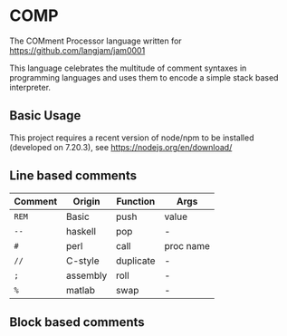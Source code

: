 # COMP

The COMment Processor language written for https://github.com/langjam/jam0001

This language celebrates the multitude of comment syntaxes in programming languages and uses them to encode a simple stack based interpreter.

## Basic Usage

This project requires a recent version of node/npm to be installed (developed on 7.20.3), see https://nodejs.org/en/download/

## Line based comments

| Comment | Origin   | Function  | Args      |
| ------- | -------- | --------- | --------- |
| `REM`   | Basic    | push      | value     |
| `--`    | haskell  | pop       | -         |
| `#`     | perl     | call      | proc name |
| `//`    | C-style  | duplicate | -         |
| `;`     | assembly | roll      | -         |
| `%`     | matlab   | swap      | -         |

## Block based comments

